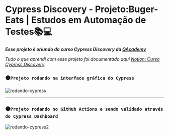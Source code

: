 # Cypress Discovery - Projeto:Buger-Eats | Estudos em Automação de Testes📚💻

***Esse projeto é oriundo do curso Cypress Discovery da [QAcademy](https://br.qacademy.io/cypress-discovery)***


_Tudo o que aprendi com esse projeto foi documentado aqui [Notion: Curso Cypress Discovery](https://tungsten-visor-446.notion.site/Curso-Cypress-Discovery-5550e8fcad6246c99750f290d2b28074?pvs=4)_




### ⚫`Projeto rodando na interface gráfica do Cypress`

![rodando-cypress](assets/2022-10-09_22-11-53.gif)

---

### ⚫`Projeto rodando no GitHub Actions e sendo validado através do Cypress Dashboard`
![rodando-cypress2](assets/2022-10-10_16-40-30.gif)

